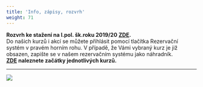 ```yaml
---
title: 'Info, zápisy, rozvrh'
weight: 71
---
```

**Rozvrh ke stažení na I.pol. šk.roku 2019/20** [**ZDE**](https://www.brezanek.cz/assets/1-dokumenty/rozvrh_19_20_1.pol.pdf)**.**\
Do našich kurzů i akcí se můžete přihlásit pomocí tlačítka Rezervační systém v pravém horním rohu. V případě, že Vámi vybraný kurz je již obsazen, zapište se v našem rezervačním systému jako náhradník.\
[**ZDE**](https://www.brezanek.cz/aktuality/info.html) **naleznete začátky jednotlivých kurzů.**

- - -

![](/images/uploads/zapisy_i.pol_2019_2020-1-.jpg)
